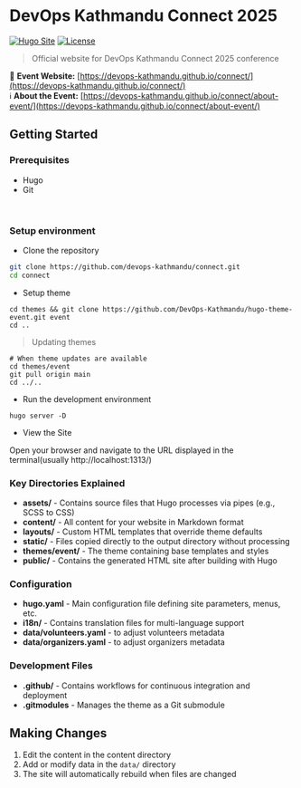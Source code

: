 # DevOps Kathmandu Connect 2025

[![Hugo Site](https://img.shields.io/badge/Built%20with-Hugo-ff4088)](https://gohugo.io/)
[![License](https://img.shields.io/badge/License-MIT-blue.svg)](LICENSE)

> Official website for DevOps Kathmandu Connect 2025 conference

📅 **Event Website:** [https://devops-kathmandu.github.io/connect/](https://devops-kathmandu.github.io/connect/)  
ℹ️ **About the Event:** [https://devops-kathmandu.github.io/connect/about-event/](https://devops-kathmandu.github.io/connect/about-event/)


## Getting Started

### Prerequisites
- Hugo
- Git

<br>

### Setup environment
- Clone the repository

```sh
git clone https://github.com/devops-kathmandu/connect.git
cd connect
```

- Setup theme

```
cd themes && git clone https://github.com/DevOps-Kathmandu/hugo-theme-event.git event
cd ..
```

> Updating themes

```
# When theme updates are available
cd themes/event
git pull origin main
cd ../..
```

- Run the development environment

```
hugo server -D
```

- View the Site

Open your browser and navigate to the URL displayed in the terminal(usually http://localhost:1313/)

### Key Directories Explained

- **assets/** - Contains source files that Hugo processes via pipes (e.g., SCSS to CSS)
- **content/** - All content for your website in Markdown format
- **layouts/** - Custom HTML templates that override theme defaults
- **static/** - Files copied directly to the output directory without processing
- **themes/event/** - The theme containing base templates and styles
- **public/** - Contains the generated HTML site after building with Hugo

### Configuration

- **hugo.yaml** - Main configuration file defining site parameters, menus, etc.
- **i18n/** - Contains translation files for multi-language support
- **data/volunteers.yaml** - to adjust volunteers metadata
- **data/organizers.yaml** - to adjust organizers metadata

### Development Files

- **.github/** - Contains workflows for continuous integration and deployment
- **.gitmodules** - Manages the theme as a Git submodule

## Making Changes

1. Edit the content in the content directory
2. Add or modify data in the `data/` directory
3. The site will automatically rebuild when files are changed
